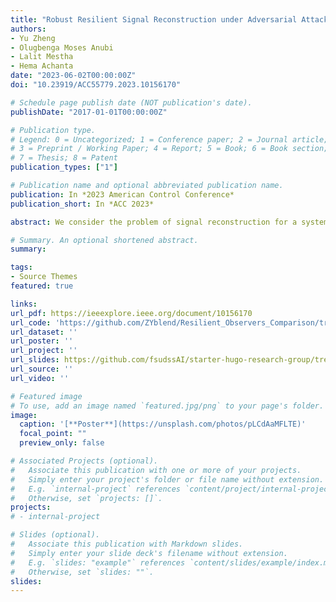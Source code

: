 ```yaml
---
title: "Robust Resilient Signal Reconstruction under Adversarial Attacks"
authors:
- Yu Zheng
- Olugbenga Moses Anubi
- Lalit Mestha
- Hema Achanta
date: "2023-06-02T00:00:00Z"
doi: "10.23919/ACC55779.2023.10156170"

# Schedule page publish date (NOT publication's date).
publishDate: "2017-01-01T00:00:00Z"

# Publication type.
# Legend: 0 = Uncategorized; 1 = Conference paper; 2 = Journal article;
# 3 = Preprint / Working Paper; 4 = Report; 5 = Book; 6 = Book section;
# 7 = Thesis; 8 = Patent
publication_types: ["1"]

# Publication name and optional abbreviated publication name.
publication: In *2023 American Control Conference*
publication_short: In *ACC 2023*

abstract: We consider the problem of signal reconstruction for a system under sparse signal corruption by a malicious agent. The reconstruction problem follows the standard error coding problem that has been studied extensively in the literature. We include a new challenge of robust estimation of the attack support. The problem is then cast as a constrained optimization problem merging promising techniques in the area of deep learning and estimation theory. A pruning algorithm is developed to reduce the false positive uncertainty of data-driven attack localization results, thereby improving the probability of correct signal reconstruction. Sufficient conditions for the correct reconstruction and the associated reconstruction error bounds are obtained for both exact and inexact attack support estimation. Moreover, a simulation of a water distribution system is presented to validate the proposed techniques.

# Summary. An optional shortened abstract.
summary: 

tags:
- Source Themes
featured: true

links:
url_pdf: https://ieeexplore.ieee.org/document/10156170
url_code: 'https://github.com/ZYblend/Resilient_Observers_Comparison/tree/robust_resilient_least_square_estimator'
url_dataset: ''
url_poster: ''
url_project: ''
url_slides: https://github.com/fsudssAI/starter-hugo-research-group/tree/main/content/publication/rrsraa/slide.pdf
url_source: ''
url_video: ''

# Featured image
# To use, add an image named `featured.jpg/png` to your page's folder. 
image:
  caption: '[**Poster**](https://unsplash.com/photos/pLCdAaMFLTE)'
  focal_point: ""
  preview_only: false

# Associated Projects (optional).
#   Associate this publication with one or more of your projects.
#   Simply enter your project's folder or file name without extension.
#   E.g. `internal-project` references `content/project/internal-project/index.md`.
#   Otherwise, set `projects: []`.
projects:
# - internal-project

# Slides (optional).
#   Associate this publication with Markdown slides.
#   Simply enter your slide deck's filename without extension.
#   E.g. `slides: "example"` references `content/slides/example/index.md`.
#   Otherwise, set `slides: ""`.
slides:
---
```


